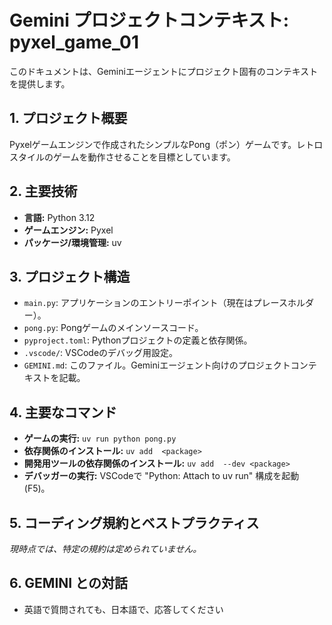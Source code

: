 # Gemini プロジェクトコンテキスト: pyxel_game_01

このドキュメントは、Geminiエージェントにプロジェクト固有のコンテキストを提供します。

## 1. プロジェクト概要

Pyxelゲームエンジンで作成されたシンプルなPong（ポン）ゲームです。レトロスタイルのゲームを動作させることを目標としています。

## 2. 主要技術

- **言語:** Python 3.12
- **ゲームエンジン:** Pyxel
- **パッケージ/環境管理:** uv

## 3. プロジェクト構造

- `main.py`: アプリケーションのエントリーポイント（現在はプレースホルダー）。
- `pong.py`: Pongゲームのメインソースコード。
- `pyproject.toml`: Pythonプロジェクトの定義と依存関係。
- `.vscode/`: VSCodeのデバッグ用設定。
- `GEMINI.md`: このファイル。Geminiエージェント向けのプロジェクトコンテキストを記載。

## 4. 主要なコマンド

- **ゲームの実行:** `uv run python pong.py`
- **依存関係のインストール:** `uv add  <package>`
- **開発用ツールの依存関係のインストール:** `uv add  --dev <package>`
- **デバッガーの実行:** VSCodeで "Python: Attach to uv run" 構成を起動 (F5)。

## 5. コーディング規約とベストプラクティス

*現時点では、特定の規約は定められていません。*

## 6. GEMINI との対話

- 英語で質問されても、日本語で、応答してください
